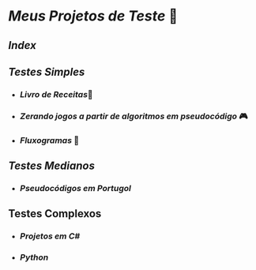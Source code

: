 # _Meus Projetos de Teste_ ​ :wolf:

## _Index_

## _Testes Simples_

- ### _Livro de Receitas_:book:

- ### _Zerando jogos a partir de algoritmos em pseudocódigo_ :video_game:

- ### _Fluxogramas_ :page_facing_up:

## _Testes Medianos_

- ### _Pseudocódigos em Portugol_

## Testes Complexos

- ### _Projetos em C#_

- ### _Python_

